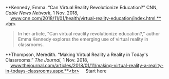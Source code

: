 **Kennedy, Emma. “Can Virtual Reality Revolutionize Education?” CNN, *Cable News Network*, 1 Nov. 2018, &nbsp;&nbsp;&nbsp;&nbsp;www.cnn.com/2018/11/01/health/virtual-reality-education/index.html.**<br>
>In her article, "Can virtual reaclity revolutionize education?," author Emma Kennedy explores the emerging use of virtual reality in classrooms.

**Thompson, Meredith. “Making Virtual Reality a Reality in Today's Classrooms.” *The Journal*, 1 Nov. 2018, &nbsp;&nbsp;&nbsp;&nbsp;www.thejournal.com/articles/2018/01/11/making-virtual-reality-a-reality-in-todays-classrooms.aspx.**<br>
&nbsp;&nbsp;&nbsp;&nbsp;Start here
